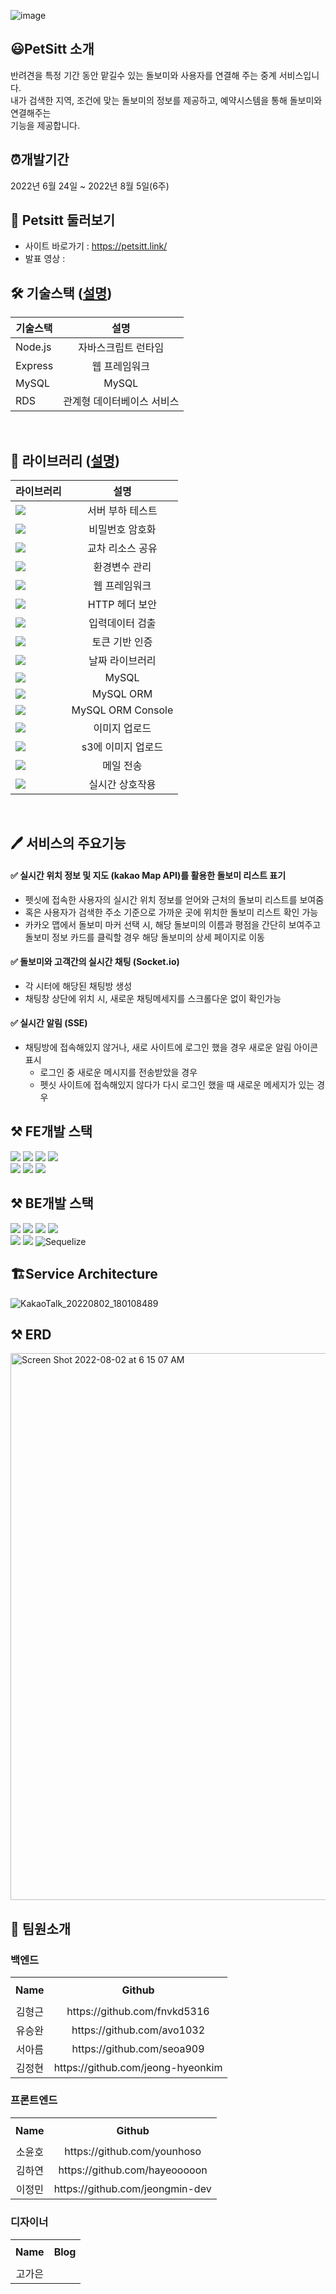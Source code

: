 ![image](https://user-images.githubusercontent.com/105031842/182522359-499bd4b5-7b95-48e5-b7f5-78099f885189.png)



## 😃PetSitt 소개
반려견을 특정 기간 동안 맡길수 있는 돌보미와 사용자를 연결해 주는 중계 서비스입니다.\
내가 검색한 지역, 조건에 맞는 돌보미의 정보를 제공하고, 예약시스템을 통해 돌보미와 연결해주는\
기능을 제공합니다.


## ⏰개발기간
2022년 6월 24일 ~ 2022년 8월 5일(6주)

## 🐶 Petsitt 둘러보기
- 사이트 바로가기 : https://petsitt.link/
- 발표 영상 : 

## 🛠 기술스택 ([설명]())

기술스택 | 설명
---|:---:
Node.js | 자바스크립트 런타임
Express | 웹 프레임워크
MySQL | MySQL
RDS | 관계형 데이터베이스 서비스
<br>

## 📖 라이브러리 ([설명]())

라이브러리 | 설명
---|:---:
<img src='https://img.shields.io/badge/artillery-1.7.9-lightgrey'> | 서버 부하 테스트
<img src='https://img.shields.io/badge/bcrypt-5.0.1-lightgrey'> | 비밀번호 암호화
<img src='https://img.shields.io/badge/cors-2.8.5-lightgrey'> | 교차 리소스 공유
<img src='https://img.shields.io/badge/dotenv-16.0.1-lightgrey'>  | 환경변수 관리
<img src='https://img.shields.io/badge/express-4.18.1-lightgrey'> | 웹 프레임워크
<img src='https://img.shields.io/badge/helmet-4.6.0-lightgrey'>  | HTTP 헤더 보안
<img src='https://img.shields.io/badge/joi-17.6.0-lightgrey'>  | 입력데이터 검출
<img src='https://img.shields.io/badge/jsonwebtoken-8.5.1-lightgrey'>  | 토큰 기반 인증
<img src='https://img.shields.io/badge/moment-2.29.3-lightgrey'> | 날짜 라이브러리
<img src='https://img.shields.io/badge/mysql-2.18.1-lightgrey'> | MySQL
<img src='https://img.shields.io/badge/sequelize-6.21.3-lightgrey'>  | MySQL ORM
<img src='https://img.shields.io/badge/sequelize--cli-6.4.1-lightgrey'> | MySQL ORM Console
<img src='https://img.shields.io/badge/multer--1.4.5-lts.1-lightgrey'> | 이미지 업로드
<img src='https://img.shields.io/badge/multer--s3-2.10.0-lightgrey'> | s3에 이미지 업로드
<img src='https://img.shields.io/badge/nodemailer-6.7.6-lightgrey'> | 메일 전송
<img src='https://img.shields.io/badge/socket.io-4.5.1-lightgrey'> | 실시간 상호작용
<br>

## 🖊 서비스의 주요기능

#### ✅  **실시간 위치 정보 및 지도 (kakao Map API)를 활용한 돌보미 리스트 표기**
- 펫싯에 접속한 사용자의 실시간 위치 정보를 얻어와 근처의 돌보미 리스트를 보여줌
- 혹은 사용자가 검색한 주소 기준으로 가까운 곳에 위치한 돌보미 리스트 확인 가능
- 카카오 맵에서 돌보미 마커 선택 시, 해당 돌보미의 이름과 평점을 간단히 보여주고 돌보미 정보 카드를 클릭할 경우 해당 돌보미의 상세 페이지로 이동

#### ✅  **돌보미와 고객간의 실시간 채팅 (Socket.io)**
- 각 시터에 해당된 채팅방 생성
- 채팅창 상단에 위치 시, 새로운 채팅메세지를 스크롤다운 없이 확인가능

#### ✅  **실시간 알림 (SSE)**
- 채팅방에 접속해있지 않거나, 새로 사이트에 로그인 했을 경우 새로운 알림 아이콘 표시
    - 로그인 중 새로운 메시지를 전송받았을 경우
    - 펫싯 사이트에 접속해있지 않다가 다시 로그인 했을 때 새로운 메세지가 있는 경우

## ⚒️ FE개발 스택
![](https://img.shields.io/badge/HTML5-E34F26?style=for-the-badge&logo=HTML5&logoColor=white)
![](https://img.shields.io/badge/styledComponents-db7093?style=for-the-badge&logo=styled-components&logoColor=white)
![](https://img.shields.io/badge/REACT-0A395B?style=for-the-badge&logo=REACT&logoColor=white)
![](https://img.shields.io/badge/Javascript-F7DF1E?style=for-the-badge&logo=JavaScript&logoColor=black)\
![](https://img.shields.io/badge/AXIOS-671ddf?style=for-the-badge&logo=AXIOS&logoColor=black)
![](https://img.shields.io/badge/reactquery-ff4154?style=for-the-badge&logo=reactquery&logoColor=black)
![](https://img.shields.io/badge/Socket.io-000000?style=for-the-badge&logo=Socket.io&logoColor=white)

## ⚒️ BE개발 스택
![](https://img.shields.io/badge/node.js-339933?style=for-the-badge&logo=Node.js&logoColor=white)
![](https://img.shields.io/badge/express-000000?style=for-the-badge&logo=express&logoColor=white)
![](https://img.shields.io/badge/socket.io-010101?style=for-the-badge&logo=socket.io&logoColor=white)
![](https://img.shields.io/badge/mysql-4479A1?style=for-the-badge&logo=mysql&logoColor=white)\
![](https://img.shields.io/badge/javascript-F7DF1E?style=for-the-badge&logo=javascript&logoColor=black)
![](https://img.shields.io/badge/amazonaws-232F3E?style=for-the-badge&logo=amazonaws&logoColor=white)
![Sequelize](https://img.shields.io/badge/Sequelize-52B0E7?style=for-the-badge&logo=Sequelize&logoColor=white)

## 🏗Service Architecture
![KakaoTalk_20220802_180108489](https://user-images.githubusercontent.com/75964402/182356945-32fd49ef-c3ce-4e74-8161-dcfdd0b17890.png)

## ⚒️ ERD
<img width="875" alt="Screen Shot 2022-08-02 at 6 15 07 AM" src="https://user-images.githubusercontent.com/104882862/182362019-c9b7b365-c66e-4932-b6e6-cebeda864d97.png">


## 📌 팀원소개
### 백엔드
<table width = "200" style="text-align:center;" >
  <tr>
    <th height = "40"> Name</th>
    <th height = "40"> Github</th>
  </tr>
  <tr>
    <td> 김형근 </td>
    <td> https://github.com/fnvkd5316 </td>
  </tr>
  <tr>
    <td> 유승완 </td>
    <td> https://github.com/avo1032 </td>
  </tr>
  <tr>
    <td> 서아름 </td>
    <td> https://github.com/seoa909 </td>
  </tr>
  <tr>
    <td> 김정현 </td>
    <td> https://github.com/jeong-hyeonkim </td>
  </tr>
</table>
  
### 프론트엔드
<table width = "200" style="text-align:center;" >
  <tr>
    <th height = "40"> Name</th>
    <th height = "40">Github</th>
  </tr>
  <tr>
    <td> 소윤호 </td>
    <td> https://github.com/younhoso </td>
  </tr>
  <tr>
    <td> 김하연 </td>
    <td> https://github.com/hayeooooon </td>
  </tr>
  <tr>
    <td> 이정민 </td>
    <td> https://github.com/jeongmin-dev </td>
  </tr>
</table>

### 디자이너
<table width = "200" style="text-align:center;" >
  <tr>
    <th height = "40"> Name</th>
    <th height = "40">Blog</th>
  </tr>
  <tr>
    <td> 고가은 </td>
    <td>  </td>
  </tr>
</table>



